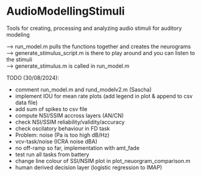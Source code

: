 # AudioModellingStimuli
Tools for creating, processing and analyzing audio stimuli for auditory modeling

--> run_model.m pulls the functions together and creates the neurograms  
--> generate_stimulus_script.m is there to play around and you can listen to the stimuli  
--> generate_stimulus.m is called in run_model.m  

TODO (30/08/2024): 
- comment run_model.m and rund_modelv2.m (Sascha)
- implement IOU for mean rate plots (add legend in plot & append to csv data file)
- add sum of spikes to csv file
- compute NSI/SSIM accross layers (AN/CN)
- check NSI/SSIM reliability/validity/accuracy
- check oscilatory behaviour in FD task
- Problem: noise (Pa is too high dB/Hz)
- vcv-task/noise (ICRA noise dBA)
- no off-ramp so far, implementation with amt_fade
- test run all tasks from battery
- change line colour of SSI/NSIM plot in plot_neuorgram_comparison.m
- human derived decision layer (logistic regression to IMAP)
